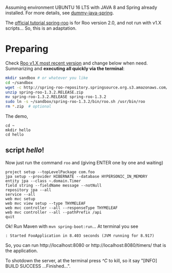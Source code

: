 
Assuming environment UBUNTU 16 LTS with JAVA 8 and Spring already installed. For more details, see [dummy-java-spring](https://github.com/ppKrauss/dummy-java-spring).

The  [official tutorial spring-roo](http://projects.spring.io/spring-roo/#running-from-shell)  is for Roo version 2.0, and not run with v1.X scripts... So, this is an adaptation.

# Preparing

Check [Roo v1.X most recent version](http://projects.spring.io/spring-roo/#download-widget) and change below when need. Summarizing and **executing all quickly via the terminal**:

```sh
mkdir sandbox # or whatever you like 
cd ~/sandbox
wget -c http://spring-roo-repository.springsource.org.s3.amazonaws.com/release/ROO/spring-roo-1.3.2.RELEASE.zip
unzip spring-roo-1.3.2.RELEASE.zip
mv spring-roo-1.3.2.RELEASE spring-roo-1.3.2
sudo ln -s ~/sandbox/spring-roo-1.3.2/bin/roo.sh /usr/bin/roo
rm *.zip  # optional
```

The demo,
```
cd ~
mkdir hello 
cd hello
```
## script *hello*!

Now just run the command `roo` and (giving ENTER one by one and waiting)

```
project setup --topLevelPackage com.foo
jpa setup --provider HIBERNATE --database HYPERSONIC_IN_MEMORY
entity jpa --class ~.domain.Timer
field string --fieldName message --notNull
repository jpa --all
service --all
web mvc setup
web mvc view setup --type THYMELEAF
web mvc controller --all --responseType THYMELEAF
web mvc controller --all --pathPrefix /api
quit
```
Ok! Run Maven with `mvn spring-boot:run`... At terminal you see  
```
: Started FooApplication in 8.403 seconds (JVM running for 8.917)
```
So, you can run http://localhost:8080 or http://localhost:8080/timers/ that is the application.

To shotdown the server, at the terminal press *^C* to kill, so it say "[INFO] BUILD SUCCESS ...Finished...".
